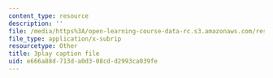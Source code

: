 ```yaml
---
content_type: resource
description: ''
file: /media/https%3A/open-learning-course-data-rc.s3.amazonaws.com/res-tll-004-stem-concept-videos-fall-2013/e666a88d713da0d308cdd2993ca039fe_pR12XGWcn0U.srt
file_type: application/x-subrip
resourcetype: Other
title: 3play caption file
uid: e666a88d-713d-a0d3-08cd-d2993ca039fe
---
```

